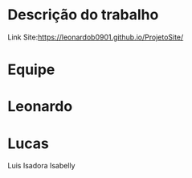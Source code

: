 # Descrição do trabalho

Link Site:https://leonardob0901.github.io/ProjetoSite/

# Equipe

# Leonardo
# Lucas
 Luis
 Isadora
 Isabelly
